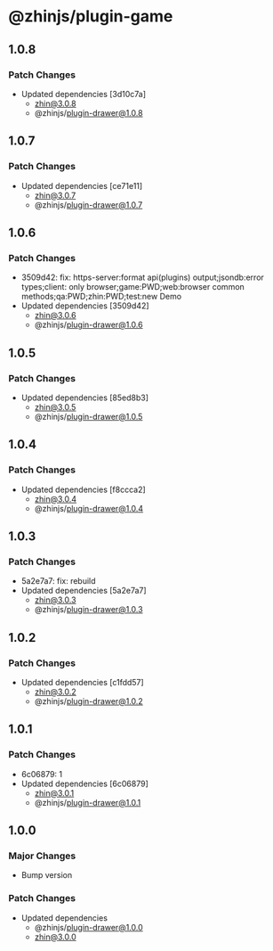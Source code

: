 # @zhinjs/plugin-game

## 1.0.8

### Patch Changes

- Updated dependencies [3d10c7a]
  - zhin@3.0.8
  - @zhinjs/plugin-drawer@1.0.8

## 1.0.7

### Patch Changes

- Updated dependencies [ce71e11]
  - zhin@3.0.7
  - @zhinjs/plugin-drawer@1.0.7

## 1.0.6

### Patch Changes

- 3509d42: fix: https-server:format api(plugins) output;jsondb:error types;client: only browser;game:PWD;web:browser common methods;qa:PWD;zhin:PWD;test:new Demo
- Updated dependencies [3509d42]
  - zhin@3.0.6
  - @zhinjs/plugin-drawer@1.0.6

## 1.0.5

### Patch Changes

- Updated dependencies [85ed8b3]
  - zhin@3.0.5
  - @zhinjs/plugin-drawer@1.0.5

## 1.0.4

### Patch Changes

- Updated dependencies [f8ccca2]
  - zhin@3.0.4
  - @zhinjs/plugin-drawer@1.0.4

## 1.0.3

### Patch Changes

- 5a2e7a7: fix: rebuild
- Updated dependencies [5a2e7a7]
  - zhin@3.0.3
  - @zhinjs/plugin-drawer@1.0.3

## 1.0.2

### Patch Changes

- Updated dependencies [c1fdd57]
  - zhin@3.0.2
  - @zhinjs/plugin-drawer@1.0.2

## 1.0.1

### Patch Changes

- 6c06879: 1
- Updated dependencies [6c06879]
  - zhin@3.0.1
  - @zhinjs/plugin-drawer@1.0.1

## 1.0.0

### Major Changes

- Bump version

### Patch Changes

- Updated dependencies
  - @zhinjs/plugin-drawer@1.0.0
  - zhin@3.0.0
